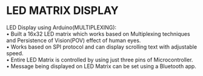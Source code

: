 # LED MATRIX DISPLAY
LED Display using Arduino(MULTIPLEXING):
<br>•	Built a 16x32 LED matrix which works based on Multiplexing techniques and Persistence of Vision(POV) effect of human eyes.
<br>•	Works based on SPI protocol and can display scrolling text with adjustable speed.
<br>•	Entire LED Matrix is controlled by using just three pins of Microcontroller.
<br>•	Message being displayed on LED Matrix can be set using a Bluetooth app.

